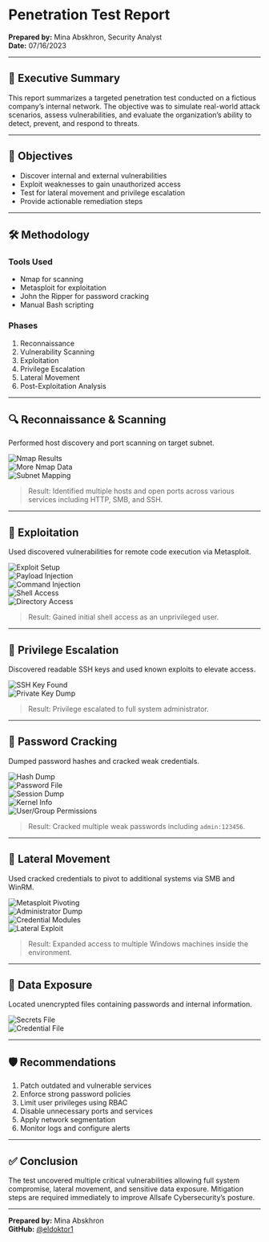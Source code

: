 # Penetration Test Report

**Prepared by:** Mina Abskhron, Security Analyst  
**Date:** 07/16/2023  

---

## 📌 Executive Summary

This report summarizes a targeted penetration test conducted on a fictious company’s internal network. The objective was to simulate real-world attack scenarios, assess vulnerabilities, and evaluate the organization’s ability to detect, prevent, and respond to threats.

---

## 🎯 Objectives

- Discover internal and external vulnerabilities  
- Exploit weaknesses to gain unauthorized access  
- Test for lateral movement and privilege escalation  
- Provide actionable remediation steps  

---

## 🛠️ Methodology

### Tools Used
- Nmap for scanning  
- Metasploit for exploitation  
- John the Ripper for password cracking  
- Manual Bash scripting

### Phases
1. Reconnaissance  
2. Vulnerability Scanning  
3. Exploitation  
4. Privilege Escalation  
5. Lateral Movement  
6. Post-Exploitation Analysis  

---

## 🔍 Reconnaissance & Scanning

Performed host discovery and port scanning on target subnet.

![Nmap Results](https://raw.githubusercontent.com/eldoktor1/Penetration-Test-Report/main/images/page_3_img_1.png)  
![More Nmap Data](https://raw.githubusercontent.com/eldoktor1/Penetration-Test-Report/main/images/page_3_img_2.png)  
![Subnet Mapping](https://raw.githubusercontent.com/eldoktor1/Penetration-Test-Report/main/images/page_3_img_3.png)

> Result: Identified multiple hosts and open ports across various services including HTTP, SMB, and SSH.

---

## 🧨 Exploitation

Used discovered vulnerabilities for remote code execution via Metasploit.

![Exploit Setup](https://raw.githubusercontent.com/eldoktor1/Penetration-Test-Report/main/images/page_4_img_1.png)  
![Payload Injection](https://raw.githubusercontent.com/eldoktor1/Penetration-Test-Report/main/images/page_4_img_2.png)  
![Command Injection](https://raw.githubusercontent.com/eldoktor1/Penetration-Test-Report/main/images/page_4_img_3.png)  
![Shell Access](https://raw.githubusercontent.com/eldoktor1/Penetration-Test-Report/main/images/page_4_img_4.png)  
![Directory Access](https://raw.githubusercontent.com/eldoktor1/Penetration-Test-Report/main/images/page_4_img_5.png)

> Result: Gained initial shell access as an unprivileged user.

---

## 🔼 Privilege Escalation

Discovered readable SSH keys and used known exploits to elevate access.

![SSH Key Found](https://raw.githubusercontent.com/eldoktor1/Penetration-Test-Report/main/images/page_5_img_1.png)  
![Private Key Dump](https://raw.githubusercontent.com/eldoktor1/Penetration-Test-Report/main/images/page_5_img_2.png)

> Result: Privilege escalated to full system administrator.

---

## 🔐 Password Cracking

Dumped password hashes and cracked weak credentials.

![Hash Dump](https://raw.githubusercontent.com/eldoktor1/Penetration-Test-Report/main/images/page_6_img_1.png)  
![Password File](https://raw.githubusercontent.com/eldoktor1/Penetration-Test-Report/main/images/page_6_img_2.png)  
![Session Dump](https://raw.githubusercontent.com/eldoktor1/Penetration-Test-Report/main/images/page_6_img_3.png)  
![Kernel Info](https://raw.githubusercontent.com/eldoktor1/Penetration-Test-Report/main/images/page_6_img_4.png)  
![User/Group Permissions](https://raw.githubusercontent.com/eldoktor1/Penetration-Test-Report/main/images/page_6_img_5.png)

> Result: Cracked multiple weak passwords including `admin:123456`.

---

## 🔄 Lateral Movement

Used cracked credentials to pivot to additional systems via SMB and WinRM.

![Metasploit Pivoting](https://raw.githubusercontent.com/eldoktor1/Penetration-Test-Report/main/images/page_7_img_1.png)  
![Administrator Dump](https://raw.githubusercontent.com/eldoktor1/Penetration-Test-Report/main/images/page_7_img_2.png)  
![Credential Modules](https://raw.githubusercontent.com/eldoktor1/Penetration-Test-Report/main/images/page_7_img_3.png)  
![Lateral Exploit](https://raw.githubusercontent.com/eldoktor1/Penetration-Test-Report/main/images/page_7_img_4.png)

> Result: Expanded access to multiple Windows machines inside the environment.

---

## 🧾 Data Exposure

Located unencrypted files containing passwords and internal information.

![Secrets File](https://raw.githubusercontent.com/eldoktor1/Penetration-Test-Report/main/images/page_8_img_1.png)  
![Credential File](https://raw.githubusercontent.com/eldoktor1/Penetration-Test-Report/main/images/page_8_img_2.png)

---

## 🛡️ Recommendations

1. Patch outdated and vulnerable services  
2. Enforce strong password policies  
3. Limit user privileges using RBAC  
4. Disable unnecessary ports and services  
5. Apply network segmentation  
6. Monitor logs and configure alerts  

---

## ✅ Conclusion

The test uncovered multiple critical vulnerabilities allowing full system compromise, lateral movement, and sensitive data exposure. Mitigation steps are required immediately to improve Allsafe Cybersecurity’s posture.

---

**Prepared by:** Mina Abskhron  
**GitHub:** [@eldoktor1](https://github.com/eldoktor1)
